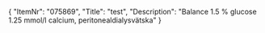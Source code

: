 {
  "ItemNr": "075869",
  "Title": "test",
  "Description": "Balance 1.5 % glucose 1.25 mmol/l calcium, peritonealdialysvätska"
}